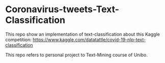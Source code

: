 # Coronavirus-tweets-Text-Classification

This repo show an implementation of text-classification about this Kaggle competition: https://www.kaggle.com/datatattle/covid-19-nlp-text-classification

This repo refers to personal project to Text-Mining course of Unibo.